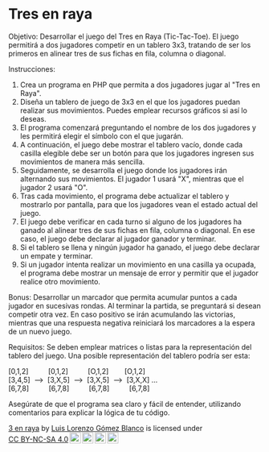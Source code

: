 # Tres en raya

Objetivo: Desarrollar el juego del Tres en Raya (Tic-Tac-Toe). El juego permitirá a dos jugadores competir en un tablero 3x3, tratando de ser los primeros en alinear tres de sus fichas en fila, columna o diagonal.

Instrucciones:

  1. Crea un programa en PHP que permita a dos jugadores jugar al "Tres en Raya".
  2. Diseña un tablero de juego de 3x3 en el que los jugadores puedan realizar sus movimientos. Puedes emplear recursos gráficos si así lo deseas.
  3. El programa comenzará preguntando el nombre de los dos jugadores y les permitirá elegir el símbolo con el que jugarán.
  4. A continuación, el juego debe mostrar el tablero vacío, donde cada casilla elegible debe ser un botón para que los jugadores ingresen sus movimientos de manera más sencilla.
  5. Seguidamente, se desarrolla el juego donde los jugadores irán alternando sus movimientos. El jugador 1 usará "X", mientras que el jugador 2 usará "O".
  6. Tras cada movimiento, el programa debe actualizar el tablero y mostrarlo por pantalla, para que los jugadores vean el estado actual del juego.
  7. El juego debe verificar en cada turno si alguno de los jugadores ha ganado al alinear tres de sus fichas en fila, columna o diagonal. En ese caso, el juego debe declarar al jugador ganador y terminar.
  8. Si el tablero se llena y ningún jugador ha ganado, el juego debe declarar un empate y terminar.
  9. Si un jugador intenta realizar un movimiento en una casilla ya ocupada, el programa debe mostrar un mensaje de error y permitir que el jugador realice otro movimiento.

  Bonus: Desarrollar un marcador que permita acumular puntos a cada jugador en sucesivas rondas. Al terminar la partida, se preguntará si desean competir otra vez. En caso positivo se irán acumulando las victorias, mientras que una respuesta negativa reiniciará los marcadores a la espera de un nuevo juego.

Requisitos: Se deben emplear matrices o listas para la representación del tablero del juego. Una posible representación del tablero podría ser esta:

[0,1,2]&nbsp;&nbsp;&nbsp;&nbsp;&nbsp;&nbsp;&nbsp;&nbsp;&nbsp;&nbsp;[0,1,2]&nbsp;&nbsp;&nbsp;&nbsp;&nbsp;&nbsp;&nbsp;&nbsp;&nbsp;&nbsp;[O,1,2]&nbsp;&nbsp;&nbsp;&nbsp;&nbsp;&nbsp;&nbsp;&nbsp;[O,1,2] \
[3,4,5]&nbsp;&nbsp;-->&nbsp;&nbsp;[3,X,5]&nbsp;&nbsp;-->&nbsp;&nbsp;[3,X,5]&nbsp;&nbsp;-->&nbsp;&nbsp;[3,X,X] ...\
[6,7,8]&nbsp;&nbsp;&nbsp;&nbsp;&nbsp;&nbsp;&nbsp;&nbsp;&nbsp;&nbsp;[6,7,8]&nbsp;&nbsp;&nbsp;&nbsp;&nbsp;&nbsp;&nbsp;&nbsp;&nbsp;&nbsp;[6,7,8]&nbsp;&nbsp;&nbsp;&nbsp;&nbsp;&nbsp;&nbsp;&nbsp;&nbsp;&nbsp;[6,7,8]

Asegúrate de que el programa sea claro y fácil de entender, utilizando comentarios para explicar la lógica de tu código.

<p xmlns:cc="http://creativecommons.org/ns#" xmlns:dct="http://purl.org/dc/terms/"><a property="dct:title" rel="cc:attributionURL" href="https://github.com/luis-gomez-blanco/tres-en-raya">3 en raya</a> by <a rel="cc:attributionURL dct:creator" property="cc:attributionName" href="https://github.com/luis-gomez-blanco">Luis Lorenzo Gómez Blanco</a> is licensed under <a href="https://creativecommons.org/licenses/by-nc-sa/4.0/?ref=chooser-v1" target="_blank" rel="license noopener noreferrer" style="display:inline-block;">CC BY-NC-SA 4.0<img style="height:22px!important;margin-left:3px;vertical-align:text-bottom;" src="https://mirrors.creativecommons.org/presskit/icons/cc.svg?ref=chooser-v1" alt=""><img style="height:22px!important;margin-left:3px;vertical-align:text-bottom;" src="https://mirrors.creativecommons.org/presskit/icons/by.svg?ref=chooser-v1" alt=""><img style="height:22px!important;margin-left:3px;vertical-align:text-bottom;" src="https://mirrors.creativecommons.org/presskit/icons/nc.svg?ref=chooser-v1" alt=""><img style="height:22px!important;margin-left:3px;vertical-align:text-bottom;" src="https://mirrors.creativecommons.org/presskit/icons/sa.svg?ref=chooser-v1" alt=""></a></p>
